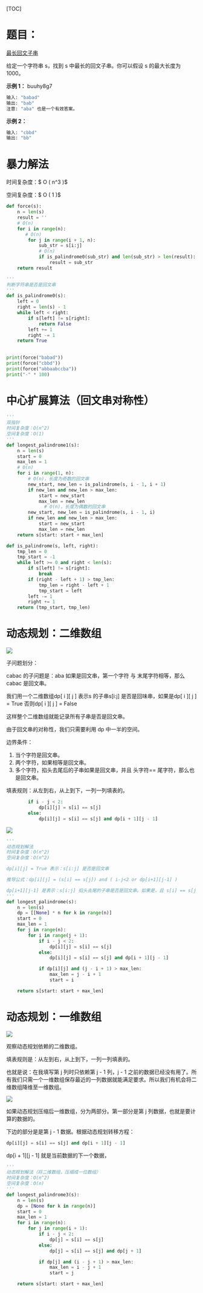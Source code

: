 [TOC]

# 题目：

[最长回文子串](https://leetcode-cn.com/problems/longest-palindromic-substring/)

给定一个字符串 s，找到 s 中最长的回文子串。你可以假设 s 的最大长度为 1000。

**示例 1：** buuhy8g7

```python
输入: "babad"
输出: "bab"
注意: "aba" 也是一个有效答案。
```

**示例 2：**

```python
输入: "cbbd"
输出: "bb"
```

# 暴力解法

时间复杂度：$ O ( n^3 )$

空间复杂度：$ O ( 1 )$

```python
def force(s):
    n = len(s)
    result = ''
    # O(n)
    for i in range(n):
       # O(n)
        for j in range(i + 1, n):
            sub_str = s[i:j]
            # O(n)
            if is_palindrome0(sub_str) and len(sub_str) > len(result):
                result = sub_str
    return result

'''
判断字符串是否是回文串
'''
def is_palindrome0(s):
    left = 0
    right = len(s) - 1
    while left < right:
        if s[left] != s[right]:
            return False
        left += 1
        right -= 1
    return True
  
  
print(force("babad"))
print(force("cbbd"))
print(force("abbaabccba"))
print("-" * 100)
```



# 中心扩展算法（回文串对称性）

```python
'''
双指针
时间复杂度：O(n^2)
空间复杂度：O(1)
'''
def longest_palindrome1(s):
    n = len(s)
    start = 0
    max_len = 1
    # O(n)
    for i in range(1, n):
        # O(n)，长度为奇数的回文串
        new_start, new_len = is_palindrome(s, i - 1, i + 1)
        if new_len and new_len > max_len:
            start = new_start
            max_len = new_len
			  # O(n)，长度为偶数的回文串
        new_start, new_len = is_palindrome(s, i - 1, i)
        if new_len and new_len > max_len:
            start = new_start
            max_len = new_len
    return s[start: start + max_len]

def is_palindrome(s, left, right):
    tmp_len = 0
    tmp_start = -1
    while left >= 0 and right < len(s):
        if s[left] != s[right]:
            break
        if (right - left + 1) > tmp_len:
            tmp_len = right - left + 1
            tmp_start = left
        left -= 1
        right += 1
    return (tmp_start, tmp_len)
```



# 动态规划：二维数组

![](images/20200510095653.jpg)

子问题划分：

cabac  的子问题是：aba 如果是回文串，第一个字符 与 末尾字符相等，那么cabac 是回文串。

我们用一个二维数组dp\[ i ][ j ] 表示s 的子串s[i:j] 是否是回味串，如果是dp\[ i ][ j ] = True 否则dp\[ i ][ j ] = False

这样整个二维数组就能记录所有子串是否是回文串。

由于回文串的对称性，我们只需要利用 dp 中一半的空间。



边界条件：

1. 当个字符是回文串。
2. 两个字符，如果相等是回文串。
3. 多个字符，掐头去尾后的子串如果是回文串，并且 头字符== 尾字符，那么也是回文串。

填表规则：从左到右，从上到下，一列一列填表的。

```python
        if i - j < 2:
            dp[i][j] = s[i] == s[j]
        else:
            dp[i][j] = s[i] == s[j] and dp[i + 1][j - 1]
```
![](images/20200510110221.jpg)

```python
'''
动态规划解法
时间复杂度：O(n^2)
空间复杂度：O(n^2)

dp[i][j] = True 表示：s[i:j] 是否是回文串

推导公式：dp[i][j] = (s[i] == s[j]) and ( i-j<2 or dp[i+1][j-1] )

dp[i+1][j-1] 是表示：s[i:j] 掐头去尾的子串是否是回文串。如果是，且 s[i] == s[j] 那么，s[i:j] 也是回文串。
'''
def longest_palindrome(s):
    n = len(s)
    dp = [[None] * n for k in range(n)]
    start = 0
    max_len = 1
    for j in range(n):
        for i in range(j + 1):
            if i - j < 2:
                dp[i][j] = s[i] == s[j]
            else:
                dp[i][j] = s[i] == s[j] and dp[i + 1][j - 1]

            if dp[i][j] and (j - i + 1) > max_len:
                max_len = j - i + 1
                start = i

    return s[start: start + max_len]
```



# 动态规划：一维数组

![](images/20200510110221.jpg)

观察动态规划依赖的二维数组。

填表规则是：从左到右，从上到下，一列一列填表的。

也就是说：在我填写第 j 列时只依赖第 j - 1 列，j - 1 之前的数据已经没有用了。所有我们只需一个一维数组保存最近的一列数据就能满足要求。所以我们有机会将二维数组降维至一维数组。



![](images/20200510113709.jpg)

如果动态规划压缩后一维数组，分为两部分。第一部分是第 j 列数据，也就是要计算的数据的。

下边的部分是是第 j - 1 数据。根据动态规划转移方程：

```python
dp[i][j] = s[i] == s[j] and dp[i + 1][j - 1]
```

dp\[i + 1][j - 1] 就是当前数据的下一个数据，



```python
'''
动态规划解法（将二维数组，压缩成一位数组）
时间复杂度：O(n^2)
空间复杂度：O(n)
'''
def longest_palindrome3(s):
    n = len(s)
    dp = [None for k in range(n)]
    start = 0
    max_len = 1
    for i in range(n):
        for j in range(i + 1):
            if i - j < 2:
                dp[j] = s[i] == s[j]
            else:
                dp[j] = s[i] == s[j] and dp[j + 1]

            if dp[j] and (i - j + 1) > max_len:
                max_len = i - j + 1
                start = j

    return s[start: start + max_len]
```







